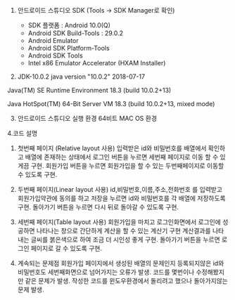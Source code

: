 1. 안드로이드 스튜디오 SDK (Tools -> SDK Manager로 확인)
   - SDK 플랫폼 : Android 10.0(Q)
   - Android SDK Build-Tools : 29.0.2
   - Android Emulator
   - Android SDK Platform-Tools
   - Android SDK Tools
   - Intel x86 Emulator Accelerator (HXAM Installer)
   
2. JDK-10.0.2 
  java version "10.0.2" 2018-07-17
  
  Java(TM) SE Runtime Environment 18.3 (build 10.0.2+13)
  
  Java HotSpot(TM) 64-Bit Server VM 18.3 (build 10.0.2+13, mixed mode)

3. 안드로이드 스튜디오 실행 환경
   64비트 MAC OS 환경
   
   
4.코드 설명
1) 첫번째 페이지 (Relative layout 사용)
  입력받은 id와 비밀번호를 배열에서 확인하고 배열에 존재하는 상태에서 로그인 버튼을 누르면 세번째 페이지로 이동 할 수 있게끔 구현.
  회원가입 버튼을 누르면 회원가입을 할 수 있는 두번째페이지로 이동할 수 있도록 구현.
  
2) 두번째 페이지(Linear layout 사용)
  id,비밀번호,이름,주소,전화번호 를 입력받고 회원가입약관에 동의를 하고 저장을 누르면 id와 비밀번호를 각 배열에 저장하도록 구현.
  돌아가기 버튼을 누르면 다시 뒤로 돌아갈 수 있도록 구현.
  
3) 세번째 페이지(Table layout 사용)
  회원가입을 마치고 로그인화면에서 로그인에 성공하면 나타나는 창으로 간단하게 계산을 할 수 있는 계산기 구현
  계산결과를 나타내는 글씨를 붉은색으로 하여 조금 더 시인성 좋게 구현.
  돌아가기 버튼을 누르면 로그인 페이지로 갈 수 있도록 구현.

4) 계속되는 문제점
  회원가입 페이지에서 생성된 배열의 문제인지 등록되지않은 id와 비밀번호도 세번째화면으로 넘어가지는 오류가 발생.
  코드를 몇번이나 수정해봤지만 같은 문제가 발생.
  작성한 코드를 윈도우환경에서 돌리려고 했으나 돌아가지않는 문제 발생.
